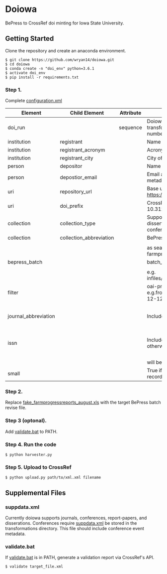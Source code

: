 Doiowa
=======

BePress to CrossRef doi minting for Iowa State University.


Getting Started
----------------

Clone the repository and create an anaconda environment.

``` {.sourceCode .console}
$ git clone https://github.com/wryan14/doiowa.git
$ cd doiowa
$ conda create -n "doi_env" python=3.6.1
$ activate doi_env
$ pip install -r requirements.txt
```

### Step 1. 

Complete [configuration.xml](infiles/configuration.xml)

| Element              | Child Element           | Attribute | Description                                                                                | Required                           |
|----------------------|-------------------------|-----------|--------------------------------------------------------------------------------------------|------------------------------------|
| doi_run              |                         | sequence  | Doiowa can run multiple transformations, add the ordered number to the sequence attribute. | TRUE                               |
| institution          | registrant              |           | Name of registering institution                                                            | TRUE                               |
| institution          | registrant_acronym      |           | Acronym of registering institution                                                         | TRUE                               |
| institution          | registrant_city         |           | City of registering institution                                                            | TRUE                               |
| person               | depositor               |           | Name of person depositing metadata                                                         | TRUE                               |
| person               | depostior_email         |           | Email address of person depositing metadata                                                | TRUE                               |
| uri                  | repository_url          |           | Base url of repository. e.g. https://lib.dr.iastate.edu/                                   | TRUE                               |
| uri                  | doi_prefix              |           | CrossRef Assigned doi prefix. e.g. 10.31274                                                | TRUE                               |
| collection           | collection_type         |           | Supported Options: journal, dissertation, report-paper, conference                         | TRUE                               |
| collection           | collection_abbreviation |           | BePress Repository abbreviation                                                            | TRUE                               |
|                      |                         |           |                                                                                            |                                    |
|                      |                         |           | as searchable via oai-pmh e.g. farmprogressreports                                         |                                    |
| bepress_batch        |                         |           | batch_revise report from bepress.                                                          | TRUE                               |
|                      |                         |           |                                                                                            |                                    |
|                      |                         |           | e.g. infiles/farmprogressreports_august.xls                                                |                                    |
| filter               |                         |           | oai-pmh formatted date filter e.g.from=2018-11-11&until=2018-12-12                         | FALSE                              |
| journal_abbreviation |                         |           | Include if collection_type = journal                                                       | True for journals; Otherwise False |
| issn                 |                         |           | Include if collection_type = journal, otherwise issn                                       | True for journals; Otherwise False |
|                      |                         |           |                                                                                            |                                    |
|                      |                         |           | will be noissn.                                                                            |                                    |
| small                |                         |           | True if oai-pmh harvest < 100 records                                                      | TRUE                               |

### Step 2. 
Replace [fake_farmprogressreports_august.xls](infiles/fake_farmprogressreports_august.xls) with the target BePress batch revise file.

### Step 3 (optonal). 
Add [validate.bat](batch/validate.bat]) to PATH. 

### Step 4. Run the code

``` {.sourceCode .console}
$ python harvester.py
```

### Step 5. Upload to CrossRef 

``` {.sourceCode .console}
$ python upload.py path/to/xml.xml filename 
```

Supplemental Files
-------------------

### suppdata.xml

Currently doiowa supports journals, conferences, report-papers, and disserations. Conferences require [suppdata.xml](transformations/suppdata) be stored in the transformations directory.  This file should include conference event metadata. 

### validate.bat 

If [validate.bat](batch/validate.bat) is in PATH, generate a validation report via CrossRef's API.

``` {.sourceCode .console}
$ validate target_file.xml
```


